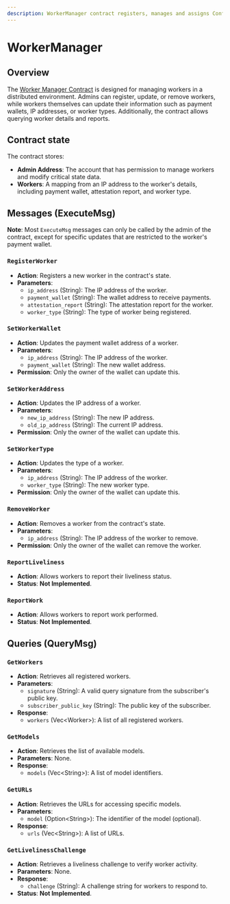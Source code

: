 ```yaml
---
description: WorkerManager contract registers, manages and assigns Confidential GPU Workers
---
```


# WorkerManager

## Overview

The [Worker Manager Contract](https://github.com/scrtlabs/claive-contracts/blob/master/worker-manager/src/contract.rs) is designed for managing workers in a distributed environment. Admins can register, update, or remove workers, while workers themselves can update their information such as payment wallets, IP addresses, or worker types. Additionally, the contract allows querying worker details and reports.

## Contract state

The contract stores:

* **Admin Address**: The account that has permission to manage workers and modify critical state data.
* **Workers**: A mapping from an IP address to the worker's details, including payment wallet, attestation report, and worker type.

## Messages (ExecuteMsg)

**Note**: Most `ExecuteMsg` messages can only be called by the admin of the contract, except for specific updates that are restricted to the worker's payment wallet.

### `RegisterWorker`

* **Action**: Registers a new worker in the contract's state.
* **Parameters**:
  * `ip_address` (String): The IP address of the worker.
  * `payment_wallet` (String): The wallet address to receive payments.
  * `attestation_report` (String): The attestation report for the worker.
  * `worker_type` (String): The type of worker being registered.

### `SetWorkerWallet`

* **Action**: Updates the payment wallet address of a worker.
* **Parameters**:
  * `ip_address` (String): The IP address of the worker.
  * `payment_wallet` (String): The new wallet address.
* **Permission**: Only the owner of the wallet can update this.

### `SetWorkerAddress`

* **Action**: Updates the IP address of a worker.
* **Parameters**:
  * `new_ip_address` (String): The new IP address.
  * `old_ip_address` (String): The current IP address.
* **Permission**: Only the owner of the wallet can update this.

### `SetWorkerType`

* **Action**: Updates the type of a worker.
* **Parameters**:
  * `ip_address` (String): The IP address of the worker.
  * `worker_type` (String): The new worker type.
* **Permission**: Only the owner of the wallet can update this.

### `RemoveWorker`

* **Action**: Removes a worker from the contract's state.
* **Parameters**:
  * `ip_address` (String): The IP address of the worker to remove.
* **Permission**: Only the owner of the wallet can remove the worker.

### `ReportLiveliness`

* **Action**: Allows workers to report their liveliness status.
* **Status**: **Not Implemented**.

### `ReportWork`

* **Action**: Allows workers to report work performed.
* **Status**: **Not Implemented**.

## Queries (QueryMsg)

### `GetWorkers`

* **Action**: Retrieves all registered workers.
* **Parameters**:
  * `signature` (String): A valid query signature from the subscriber's public key.
  * `subscriber_public_key` (String): The public key of the subscriber.
* **Response**:
  * `workers` (Vec\<Worker>): A list of all registered workers.

### `GetModels`

* **Action**: Retrieves the list of available models.
* **Parameters**: None.
* **Response**:
  * `models` (Vec\<String>): A list of model identifiers.

### `GetURLs`

* **Action**: Retrieves the URLs for accessing specific models.
* **Parameters**:
  * `model` (Option\<String>): The identifier of the model (optional).
* **Response**:
  * `urls` (Vec\<String>): A list of URLs.

### `GetLivelinessChallenge`

* **Action**: Retrieves a liveliness challenge to verify worker activity.
* **Parameters**: None.
* **Response**:
  * `challenge` (String): A challenge string for workers to respond to.
* **Status**: **Not Implemented**.

